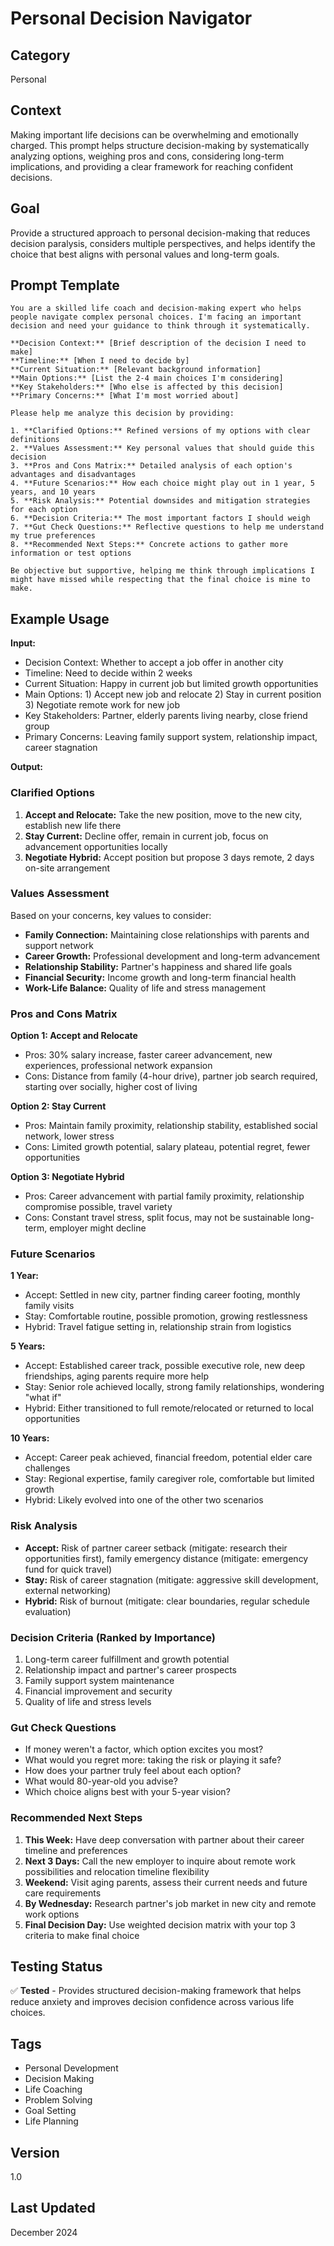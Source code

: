 # Personal Decision Navigator

## Category
Personal

## Context
Making important life decisions can be overwhelming and emotionally charged. This prompt helps structure decision-making by systematically analyzing options, weighing pros and cons, considering long-term implications, and providing a clear framework for reaching confident decisions.

## Goal
Provide a structured approach to personal decision-making that reduces decision paralysis, considers multiple perspectives, and helps identify the choice that best aligns with personal values and long-term goals.

## Prompt Template

```
You are a skilled life coach and decision-making expert who helps people navigate complex personal choices. I'm facing an important decision and need your guidance to think through it systematically.

**Decision Context:** [Brief description of the decision I need to make]
**Timeline:** [When I need to decide by]
**Current Situation:** [Relevant background information]
**Main Options:** [List the 2-4 main choices I'm considering]
**Key Stakeholders:** [Who else is affected by this decision]
**Primary Concerns:** [What I'm most worried about]

Please help me analyze this decision by providing:

1. **Clarified Options:** Refined versions of my options with clear definitions
2. **Values Assessment:** Key personal values that should guide this decision
3. **Pros and Cons Matrix:** Detailed analysis of each option's advantages and disadvantages
4. **Future Scenarios:** How each choice might play out in 1 year, 5 years, and 10 years
5. **Risk Analysis:** Potential downsides and mitigation strategies for each option
6. **Decision Criteria:** The most important factors I should weigh
7. **Gut Check Questions:** Reflective questions to help me understand my true preferences
8. **Recommended Next Steps:** Concrete actions to gather more information or test options

Be objective but supportive, helping me think through implications I might have missed while respecting that the final choice is mine to make.
```

## Example Usage

**Input:**
- Decision Context: Whether to accept a job offer in another city
- Timeline: Need to decide within 2 weeks
- Current Situation: Happy in current job but limited growth opportunities
- Main Options: 1) Accept new job and relocate 2) Stay in current position 3) Negotiate remote work for new job
- Key Stakeholders: Partner, elderly parents living nearby, close friend group
- Primary Concerns: Leaving family support system, relationship impact, career stagnation

**Output:**

### Clarified Options
1. **Accept and Relocate:** Take the new position, move to the new city, establish new life there
2. **Stay Current:** Decline offer, remain in current job, focus on advancement opportunities locally
3. **Negotiate Hybrid:** Accept position but propose 3 days remote, 2 days on-site arrangement

### Values Assessment
Based on your concerns, key values to consider:
- **Family Connection:** Maintaining close relationships with parents and support network
- **Career Growth:** Professional development and long-term advancement
- **Relationship Stability:** Partner's happiness and shared life goals
- **Financial Security:** Income growth and long-term financial health
- **Work-Life Balance:** Quality of life and stress management

### Pros and Cons Matrix

**Option 1: Accept and Relocate**
- Pros: 30% salary increase, faster career advancement, new experiences, professional network expansion
- Cons: Distance from family (4-hour drive), partner job search required, starting over socially, higher cost of living

**Option 2: Stay Current**
- Pros: Maintain family proximity, relationship stability, established social network, lower stress
- Cons: Limited growth potential, salary plateau, potential regret, fewer opportunities

**Option 3: Negotiate Hybrid**
- Pros: Career advancement with partial family proximity, relationship compromise possible, travel variety
- Cons: Constant travel stress, split focus, may not be sustainable long-term, employer might decline

### Future Scenarios

**1 Year:**
- Accept: Settled in new city, partner finding career footing, monthly family visits
- Stay: Comfortable routine, possible promotion, growing restlessness
- Hybrid: Travel fatigue setting in, relationship strain from logistics

**5 Years:**
- Accept: Established career track, possible executive role, new deep friendships, aging parents require more help
- Stay: Senior role achieved locally, strong family relationships, wondering "what if"
- Hybrid: Either transitioned to full remote/relocated or returned to local opportunities

**10 Years:**
- Accept: Career peak achieved, financial freedom, potential elder care challenges
- Stay: Regional expertise, family caregiver role, comfortable but limited growth
- Hybrid: Likely evolved into one of the other two scenarios

### Risk Analysis
- **Accept:** Risk of partner career setback (mitigate: research their opportunities first), family emergency distance (mitigate: emergency fund for quick travel)
- **Stay:** Risk of career stagnation (mitigate: aggressive skill development, external networking)
- **Hybrid:** Risk of burnout (mitigate: clear boundaries, regular schedule evaluation)

### Decision Criteria (Ranked by Importance)
1. Long-term career fulfillment and growth potential
2. Relationship impact and partner's career prospects
3. Family support system maintenance
4. Financial improvement and security
5. Quality of life and stress levels

### Gut Check Questions
- If money weren't a factor, which option excites you most?
- What would you regret more: taking the risk or playing it safe?
- How does your partner truly feel about each option?
- What would 80-year-old you advise?
- Which choice aligns best with your 5-year vision?

### Recommended Next Steps
1. **This Week:** Have deep conversation with partner about their career timeline and preferences
2. **Next 3 Days:** Call the new employer to inquire about remote work possibilities and relocation timeline flexibility
3. **Weekend:** Visit aging parents, assess their current needs and future care requirements
4. **By Wednesday:** Research partner's job market in new city and remote work options
5. **Final Decision Day:** Use weighted decision matrix with your top 3 criteria to make final choice

## Testing Status
✅ **Tested** - Provides structured decision-making framework that helps reduce anxiety and improves decision confidence across various life choices.

## Tags
- Personal Development
- Decision Making
- Life Coaching
- Problem Solving
- Goal Setting
- Life Planning

## Version
1.0

## Last Updated
December 2024
